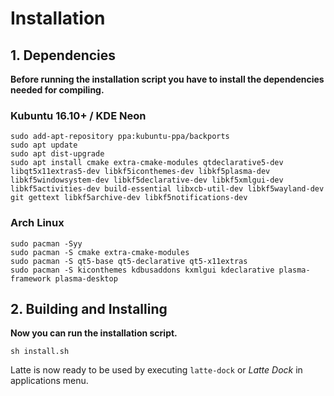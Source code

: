 Installation
============

## 1. Dependencies

**Before running the installation script you have to install the dependencies needed for compiling.**

### Kubuntu 16.10+ / KDE Neon

```
sudo add-apt-repository ppa:kubuntu-ppa/backports
sudo apt update 
sudo apt dist-upgrade 
sudo apt install cmake extra-cmake-modules qtdeclarative5-dev libqt5x11extras5-dev libkf5iconthemes-dev libkf5plasma-dev libkf5windowsystem-dev libkf5declarative-dev libkf5xmlgui-dev libkf5activities-dev build-essential libxcb-util-dev libkf5wayland-dev git gettext libkf5archive-dev libkf5notifications-dev
```

### Arch Linux

```
sudo pacman -Syy
sudo pacman -S cmake extra-cmake-modules
sudo pacman -S qt5-base qt5-declarative qt5-x11extras
sudo pacman -S kiconthemes kdbusaddons kxmlgui kdeclarative plasma-framework plasma-desktop
```

## 2. Building and Installing

**Now you can run the installation script.**

```
sh install.sh
```

Latte is now ready to be used by executing  ```latte-dock``` or _Latte Dock_ in applications menu.
